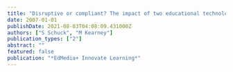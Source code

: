 ```yaml
---
title: "Disruptive or compliant? The impact of two educational technologies on pedagogy"
date: 2007-01-01
publishDate: 2021-08-03T04:08:09.431000Z
authors: ["S Schuck", "M Kearney"]
publication_types: ["2"]
abstract: ""
featured: false
publication: "*EdMedia+ Innovate Learning*"
---
```


